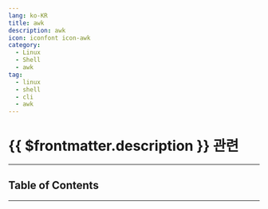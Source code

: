 ```yaml
---
lang: ko-KR
title: awk
description: awk
icon: iconfont icon-awk
category:
  - Linux
  - Shell
  - awk
tag:
  - linux
  - shell
  - cli
  - awk
---
```


# {{ $frontmatter.description }} 관련

<ShieldsGroup logos="gnubash,gnometerminal,apple,linux"/>

---

## Table of Contents

<ToCLocal basePath="/tool/awk/" />

---

<TagLinks />